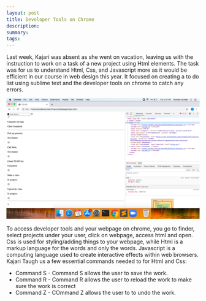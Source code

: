 ```yaml
---
layout: post
title: Developer Tools on Chrome
description: 
summary: 
tags: 
---
```


Last week, Kajari was absent as she went on vacation, leaving us with the instruction to work on a task of a new project using Html elements. The task was for us to understand Html, Css, and Javascript more as it would be efficient in our course in web design this year. It focused on creating a to do list using sublime text and the developer tools on chrome to catch any errors. 

![Image of Developer Tools](Images/developer_console.png)

To access developer tools and your webpage on chrome, you go to finder, select projects under your user, click on webpage, access html and open. Css is used for styling/adding things to your webpage, while Html is a markup language for the words and only the words. Javascript is a computing language used to create interactive effects within web browsers. Kajari Taugh us a few essential commands needed to for Html and Css:
* Command S - Command S allows the user to save the work.
* Command R - Command R allows the user to reload the work to make sure the work is correct
* Command Z - COmmand Z allows the user to to undo the work.
